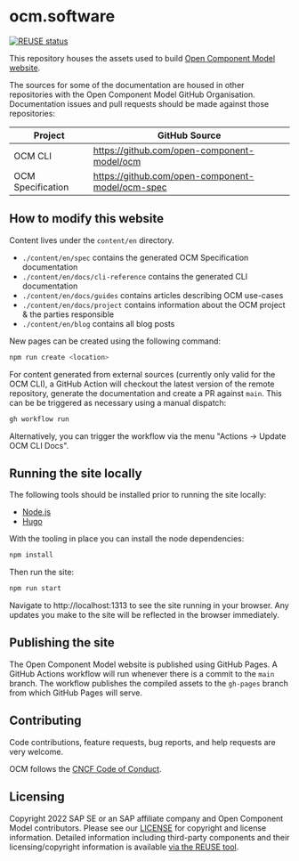 # ocm.software

[![REUSE status](https://api.reuse.software/badge/github.com/open-component-model/ocm-website)](https://api.reuse.software/info/github.com/open-component-model/ocm-website)

This repository houses the assets used to build [Open Component Model website](https://ocm.sofware).

The sources for some of the documentation are housed in other repositories with the Open Component Model GitHub Organisation. Documentation issues and pull requests should be made against those repositories:

| Project           | GitHub Source                                      |
| ----------------- | -------------------------------------------------- |
| OCM CLI           | <https://github.com/open-component-model/ocm>      |
| OCM Specification | <https://github.com/open-component-model/ocm-spec> |

## How to modify this website

Content lives under the `content/en` directory.

- `./content/en/spec` contains the generated OCM Specification documentation
- `./content/en/docs/cli-reference` contains the generated CLI documentation
- `./content/en/docs/guides` contains articles describing OCM use-cases
- `./content/en/docs/project` contains information about the OCM project & the parties responsible
- `./content/en/blog` contains all blog posts

New pages can be created using the following command:

```bash
npm run create <location>
```

For content generated from external sources (currently only valid for the OCM CLI), a GitHub Action will checkout the latest version of the remote repository, generate the documentation and create a PR against `main`. This can be be triggered as necessary using a manual dispatch:

```bash
gh workflow run
```

Alternatively, you can trigger the workflow via the menu "Actions -> Update OCM CLI Docs".

## Running the site locally

The following tools should be installed prior to running the site locally:

- [Node.js](https://docs.npmjs.com/getting-started)
- [Hugo](https://gohugo.io/)

With the tooling in place you can install the node dependencies:

```bash
npm install
```

Then run the site:

```bash
npm run start
```

Navigate to http://localhost:1313 to see the site running in your browser. Any updates you make to the site will be reflected in the browser immediately.

## Publishing the site

The Open Component Model website is published using GitHub Pages. A GitHub Actions workflow will run whenever there is a commit to the `main` branch. The workflow publishes the compiled assets to the `gh-pages` branch from which GitHub Pages will serve.

## Contributing

Code contributions, feature requests, bug reports, and help requests are very welcome.

OCM follows the [CNCF Code of Conduct](https://github.com/cncf/foundation/blob/main/code-of-conduct.md).

## Licensing

Copyright 2022 SAP SE or an SAP affiliate company and Open Component Model contributors.
Please see our [LICENSE](LICENSE) for copyright and license information.
Detailed information including third-party components and their licensing/copyright information is available [via the REUSE tool](https://api.reuse.software/info/github.com/open-component-model/ocm-website).
